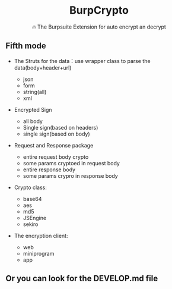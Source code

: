 <h1 align="center">BurpCrypto</h1>

<p align="center">
🔥 The Burpsuite Extension for auto encrypt an decrypt
</p>

## Fifth mode

- The Struts for the data：use wrapper class to parse the data(body+header+url)
  - json
  - form
  - string(all)
  - xml

- Encrypted Sign
  - all body
  - Single sign(based on headers)
  - single sign(based on body)

- Request and Response package
  - entire request body crypto
  - some params cryptoed in request body
  - entire response body
  - some params crypro in response body

- Crypto class:
  - base64
  - aes
  - md5
  - JSEngine
  - sekiro

- The encryption client: 
  - web
  - miniprogram
  - app


## Or you can look for the DEVELOP.md file
